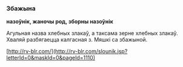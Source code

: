 ### Збажына
**назоўнік, жаночы род, зборны назоўнік**

Агульная назва хлебных злакаў, а таксама зерне хлебных злакаў. Хваляй разбягаецца калгасная з. Мяшкі са збажыной.

<a rel="author">[http://rv-blr.com/](http://rv-blr.com/slounik.jsp?letterId=0&maskId=0&pageId=1110)</a>
